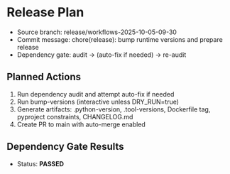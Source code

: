 # Release Plan

- Source branch: release/workflows-2025-10-05-09-30
- Commit message: chore(release): bump runtime versions and prepare release
- Dependency gate: audit → (auto-fix if needed) → re-audit

## Planned Actions
1. Run dependency audit and attempt auto-fix if needed
2. Run bump-versions (interactive unless DRY_RUN=true)
3. Generate artifacts: .python-version, .tool-versions, Dockerfile tag, pyproject constraints, CHANGELOG.md
4. Create PR to main with auto-merge enabled


## Dependency Gate Results
- Status: **PASSED**

